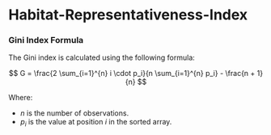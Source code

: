 # Habitat-Representativeness-Index


### Gini Index Formula

The Gini index is calculated using the following formula:

$$
G = \frac{2 \sum_{i=1}^{n} i \cdot p_i}{n \sum_{i=1}^{n} p_i} - \frac{n + 1}{n}
$$

Where:
- *n* is the number of observations.
- $p_{i}$ is the value at position *i* in the sorted array.

